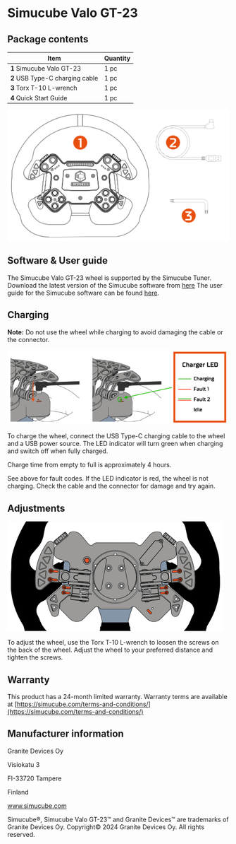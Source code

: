 # Simucube Valo GT-23
## Package contents
| Item                            | Quantity |
|---------------------------------|----------|
| **1** Simucube Valo GT-23       | 1 pc     |
| **2** USB Type-C charging cable | 1 pc     |
| **3** Torx T-10 L-wrench        | 1 pc     |
| **4** Quick Start Guide         | 1 pc     |

![valo_wheel.svg](assets%2Fvalo_wheel.svg)

## Software & User guide
The Simucube Valo GT-23 wheel is supported by the Simucube Tuner. Download the latest version of the Simucube software from [here](www.simucube.com/downloads)
The user guide for the Simucube software can be found [here](../Tuner/index.md).

## Charging

**Note:** Do not use the wheel while charging to avoid damaging the cable or the connector.

![valo_charging.png](assets%2Fvalo_charging.svg)

To charge the wheel, connect the USB Type-C charging cable to the wheel and a USB power source. The LED indicator will turn green when charging and switch off when fully charged.

Charge time from empty to full is approximately 4 hours.

See above for fault codes. If the LED indicator is red, the wheel is not charging. Check the cable and the connector for damage and try again.

## Adjustments
![valo_adjustments.svg](assets%2Fvalo_adjustments.svg)

To adjust the wheel, use the Torx T-10 L-wrench to loosen the screws on the back of the wheel. Adjust the wheel to your preferred distance and tighten the screws.

## Warranty
This product has a 24-month limited warranty.
Warranty terms are available at [https://simucube.com/terms-and-conditions/](https://simucube.com/terms-and-conditions/)

## Manufacturer information
Granite Devices Oy

Visiokatu 3

FI-33720 Tampere

Finland

www.simucube.com

Simucube®, Simucube Valo GT-23™ and Granite Devices™ are trademarks of Granite Devices Oy.
Copyright© 2024 Granite Devices Oy. All rights reserved.
